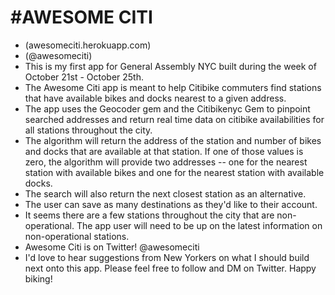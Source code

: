 #AWESOME CITI
===========

* (awesomeciti.herokuapp.com)
* (@awesomeciti)
* This is my first app for General Assembly NYC built during the week of October 21st - October 25th. 
* The Awesome Citi app is meant to help Citibike commuters find stations that have available bikes and docks nearest to a given address. 
* The app uses the Geocoder gem and the Citibikenyc Gem to pinpoint searched addresses and return real time data on citibike availabilities for all stations throughout the city. 
* The algorithm will return the address of the station and number of bikes and docks that are available at that station. If one of those values is zero, the algorithm will provide two addresses -- one for the nearest station with available bikes and one for the nearest station with available docks. 
* The search will also return the next closest station as an alternative.
* The user can save as many destinations as they'd like to their account. 
* It seems there are a few stations throughout the city that are non-operational. The app user will need to be up on the latest information on non-operational stations.
* Awesome Citi is on Twitter! @awesomeciti
* I'd love to hear suggestions from New Yorkers on what I should build next onto this app. Please feel free to follow and DM on Twitter. Happy biking! 






